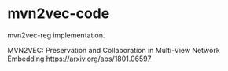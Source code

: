 # mvn2vec-code

mvn2vec-reg implementation.

MVN2VEC: Preservation and Collaboration in Multi-View Network Embedding https://arxiv.org/abs/1801.06597
